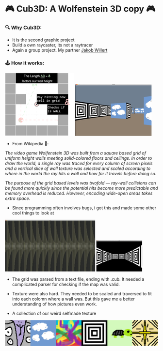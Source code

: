 # 🎮 Cub3D: A Wolfenstein 3D copy 🎮

### 🔍 Why Cub3D:
- It is the second graphic project
- Build a own raycaster, its not a raytracer
- Again a group project. My partner <a href="https://github.com/jweeeezy" target="_blank">Jakob Willert</a>

### 🕹️ How it works:
<div float="left">
  <img src="readme/cub3d.drawio.svg" width="45%"> <img src="readme/cloudy.png" width="50%">
</div>

- From Wikipedia 📖:

<i>The video game Wolfenstein 3D was built from a square based grid of uniform height walls meeting solid-colored floors and ceilings. In order to draw the world, a single ray was traced for every column of screen pixels and a vertical slice of wall texture was selected and scaled according to where in the world the ray hits a wall and how far it travels before doing so.

The purpose of the grid based levels was twofold — ray-wall collisions can be found more quickly since the potential hits become more predictable and memory overhead is reduced. However, encoding wide-open areas takes extra space.</i>
- Since programming often involves bugs, i got this and made some other cool things to look at
<div float="left">
  <img src="readme/cub3d_fail.gif" width="59%"> <img src="readme/trippy.png" width="30%">
</div>

- The grid was parsed from a text file, ending with .cub. It needed a complicated parser for checking if the map was valid.
- Texture were also hard. They needed to be scaled and traversed to fit into each colomn where a wall was. But this gave me a better understanding of how pictures even work.

- A collection of our weird selfmade texture 
<img src="readme/textures.png"/>
